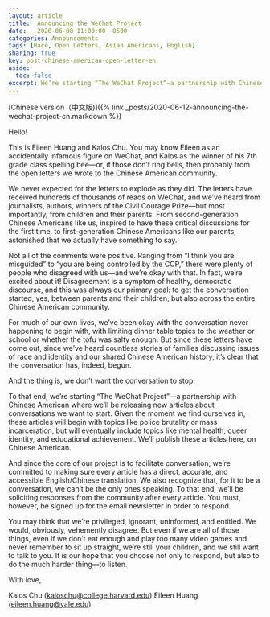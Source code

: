 ```yaml
---
layout: article
title:  Announcing the WeChat Project
date:   2020-06-08 11:00:00 −0500
categories: Announcements
tags: [Race, Open Letters, Asian Americans, English]
sharing: true
key: post-chinese-american-open-letter-en
aside:
  toc: false
excerpt: We’re starting “The WeChat Project”—a partnership with Chinese American where we’ll be releasing new articles about conversations we want to start. Given the moment we find ourselves in, these articles will begin with topics like police brutality or mass incarceration, but will eventually include topics like mental health, queer identity, and educational achievement.
---
```

[Chinese version（中文版)]({% link _posts/2020-06-12-announcing-the-wechat-project-cn.markdown %})

Hello!

This is Eileen Huang and Kalos Chu. You may know Eileen as an accidentally infamous figure on WeChat, and Kalos as the winner of his 7th grade class spelling bee—or, if those don’t ring bells, then probably from the open letters we wrote to the Chinese American community.

We never expected for the letters to explode as they did. The letters have received hundreds of thousands of reads on WeChat, and we’ve heard from journalists, authors, winners of the Civil Courage Prize—but most importantly, from children and their parents. From second-generation Chinese Americans like us, inspired to have these critical discussions for the first time, to first-generation Chinese Americans like our parents, astonished that we actually have something to say.

Not all of the comments were positive. Ranging from “I think you are misguided” to “you are being controlled by the CCP,” there were plenty of people who disagreed with us—and we’re okay with that. In fact, we’re excited about it! Disagreement is a symptom of healthy, democratic discourse, and this was always our primary goal: to get the conversation started, yes, between parents and their children, but also across the entire Chinese American community.

For much of our own lives, we’ve been okay with the conversation never happening to begin with, with limiting dinner table topics to the weather or school or whether the tofu was salty enough. But since these letters have come out, since we’ve heard countless stories of families discussing issues of race and identity and our shared Chinese American history, it’s clear that the conversation has, indeed, begun.

And the thing is, we don’t want the conversation to stop.

To that end, we’re starting “The WeChat Project”—a partnership with Chinese American where we’ll be releasing new articles about conversations we want to start. Given the moment we find ourselves in, these articles will begin with topics like police brutality or mass incarceration, but will eventually include topics like mental health, queer identity, and educational achievement. We’ll publish these articles here, on Chinese American.

And since the core of our project is to facilitate conversation, we’re committed to making sure every article has a direct, accurate, and accessible English/Chinese translation. We also recognize that, for it to be a conversation, we can’t be the only ones speaking. To that end, we’ll be soliciting responses from the community after every article. You must, however, be signed up for the email newsletter in order to respond.

You may think that we’re privileged, ignorant, uninformed, and entitled. We would, obviously, vehemently disagree. But even if we are all of those things, even if we don’t eat enough and play too many video games and never remember to sit up straight, we’re still your children, and we still want to talk to you. It is our hope that you choose not only to respond, but also to do the much harder thing—to listen.

With love,

Kalos Chu (kaloschu@college.harvard.edu)
Eileen Huang (eileen.huang@yale.edu)